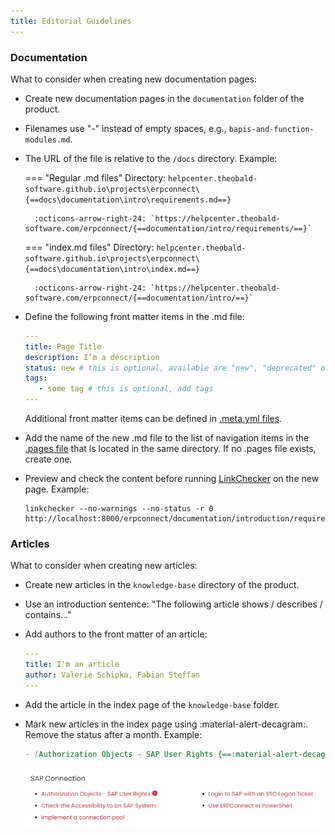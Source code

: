 ```yaml
---
title: Editorial Guidelines
---
```


### Documentation

What to consider when creating new documentation pages:

- Create new documentation pages in the `documentation` folder of the product.
- Filenames use "-" instead of empty spaces, e.g., `bapis-and-function-modules.md`.
- The URL of the file is relative to the `/docs` directory. Example:<br>

	=== "Regular .md files"
		Directory: `helpcenter.theobald-software.github.io\projects\erpconnect\{==docs\documentation\intro\requirements.md==}`
		
		:octicons-arrow-right-24: `https://helpcenter.theobald-software.com/erpconnect/{==documentation/intro/requirements/==}`

	=== "index.md files"
		Directory: `helpcenter.theobald-software.github.io\projects\erpconnect\{==docs\documentation\intro\index.md==}`
		
		:octicons-arrow-right-24: `https://helpcenter.theobald-software.com/erpconnect/{==documentation/intro/==}`
		
- Define the following front matter items in the .md file:

	``` yaml
	---
	title: Page Title
	description: I’m a description
	status: new # this is optional, available are "new", "deprecated" or "beta" 
	tags: 
	   - some tag # this is optional, add tags 
	---
	```
	Additional front matter items can be defined in [.meta.yml files](files-and-folders.md#metayml-files).
	
- Add the name of the new .md file to the list of navigation items in the [.pages file](files-and-folders.md#pages-files) that is located in the same directory. 
If no .pages file exists, create one.
- Preview and check the content before running [LinkChecker](about-linkchecker.md) on the new page. Example:

	```
	linkchecker --no-warnings --no-status -r 0 http://localhost:8000/erpconnect/documentation/introduction/requirements/
	```

### Articles

What to consider when creating new articles:

- Create new articles in the `knowledge-base` directory of the product.
- Use an introduction sentence: "The following article shows / describes / contains..."
- Add authors to the front matter of an article:

	``` yaml
	--- 
	title: I'm an article
	author: Valerie Schipka, Fabian Steffan
	---
	```
	
- Add the article in the index page of the `knowledge-base` folder.
- Mark new articles in the index page using :material-alert-decagram:. Remove the status after a month. Example:

	``` markdown
	- [Authorization Objects - SAP User Rights {==:material-alert-decagram:==}](authority-objects-sap-user-rights.md) 
	```
	
	<div class="result" markdown>

	![new-article](../assets/images/editorial-guide/new-article.jpg)

	</div>	

